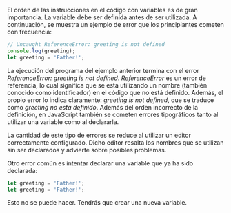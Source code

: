 
El orden de las instrucciones en el código con variables es de gran importancia. La variable debe ser definida antes de ser utilizada. A continuación, se muestra un ejemplo de error que los principiantes cometen con frecuencia:

```javascript
// Uncaught ReferenceError: greeting is not defined
console.log(greeting);
let greeting = 'Father!';
```

La ejecución del programa del ejemplo anterior termina con el error *ReferenceError: greeting is not defined*. *ReferenceError* es un error de referencia, lo cual significa que se está utilizando un nombre (también conocido como identificador) en el código que no está definido. Además, el propio error lo indica claramente: *greeting is not defined*, que se traduce como *greeting no está definido*. Además del orden incorrecto de la definición, en JavaScript también se cometen errores tipográficos tanto al utilizar una variable como al declararla.

La cantidad de este tipo de errores se reduce al utilizar un editor correctamente configurado. Dicho editor resalta los nombres que se utilizan sin ser declarados y advierte sobre posibles problemas.

Otro error común es intentar declarar una variable que ya ha sido declarada:

```javascript
let greeting = 'Father!';
let greeting = 'Father!';
```

Esto no se puede hacer. Tendrás que crear una nueva variable.
